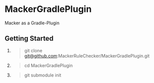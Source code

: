 # MackerGradlePlugin
Macker as a Gradle-Plugin

## Getting Started

1. > git clone git@github.com:MackerRuleChecker/MackerGradlePlugin.git
2. > cd MackerGradlePlugin
3. > git submodule init
